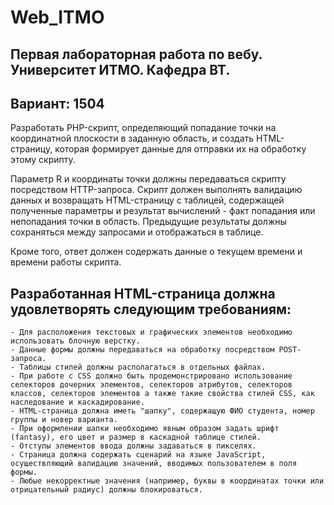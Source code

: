 **Web_ITMO**
===========
**Первая лабораторная работа по вебу. Университет ИТМО. Кафедра ВТ.**
-----------
**Вариант: 1504**
-----------
Разработать PHP-скрипт, определяющий попадание точки на координатной плоскости в заданную область, и создать HTML-страницу, которая формирует данные для отправки их на обработку этому скрипту.

Параметр R и координаты точки должны передаваться скрипту посредством HTTP-запроса. 
Скрипт должен выполнять валидацию данных и возвращать HTML-страницу с таблицей, содержащей полученные параметры и результат вычислений - факт попадания или непопадания точки в область. 
Предыдущие результаты должны сохраняться между запросами и отображаться в таблице.

Кроме того, ответ должен содержать данные о текущем времени и времени работы скрипта.

Разработанная HTML-страница должна удовлетворять следующим требованиям:
-----------
    - Для расположения текстовых и графических элементов необходимо использовать блочную верстку.
    - Данные формы должны передаваться на обработку посредством POST-запроса.
    - Таблицы стилей должны располагаться в отдельных файлах.
    - При работе с CSS должно быть продемонстрировано использование селекторов дочерних элементов, селекторов атрибутов, селекторов классов, селекторов элементов а также такие свойства стилей CSS, как наследование и каскадирование.
    - HTML-страница должна иметь "шапку", содержащую ФИО студента, номер группы и новер варианта. 
    - При оформлении шапки необходимо явным образом задать шрифт (fantasy), его цвет и размер в каскадной таблице стилей.
    - Отступы элементов ввода должны задаваться в пикселях.
    - Страница должна содержать сценарий на языке JavaScript, осуществляющий валидацию значений, вводимых пользователем в поля формы. 
    - Любые некорректные значения (например, буквы в координатах точки или отрицательный радиус) должны блокироваться.

